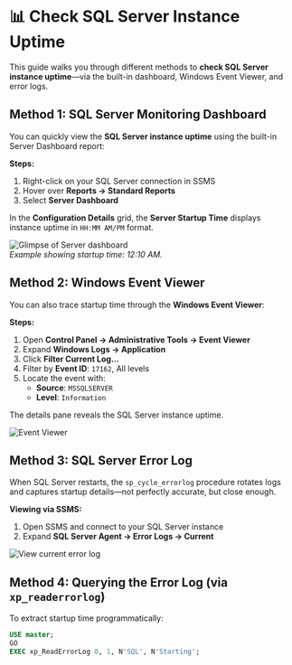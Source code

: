 # 📊 Check SQL Server Instance Uptime

This guide walks you through different methods to **check SQL Server instance uptime**—via the built-in dashboard, Windows Event Viewer, and error logs.

##  Method 1: SQL Server Monitoring Dashboard

You can quickly view the **SQL Server instance uptime** using the built-in Server Dashboard report:

**Steps:**
1. Right-click on your SQL Server connection in SSMS  
2. Hover over **Reports → Standard Reports**  
3. Select **Server Dashboard**

In the **Configuration Details** grid, the **Server Startup Time** displays instance uptime in `HH:MM AM/PM` format.

![Glimpse of Server dashboard](
https://www.sqlshack.com/wp-content/uploads/2020/05/sql-server-uptime-server-dashboard.jpg
)  
*Example showing startup time: 12:10 AM.*

##  Method 2: Windows Event Viewer

You can also trace startup time through the **Windows Event Viewer**:

**Steps:**
1. Open **Control Panel → Administrative Tools → Event Viewer**  
2. Expand **Windows Logs → Application**  
3. Click **Filter Current Log…**  
4. Filter by **Event ID**: `17162`, All levels  
5. Locate the event with:
   - **Source**: `MSSQLSERVER`
   - **Level**: `Information`  

The details pane reveals the SQL Server instance uptime.

![Event Viewer](
https://www.sqlshack.com/wp-content/uploads/2020/05/sql-server-uptime-event-viewer.jpg
)

##  Method 3: SQL Server Error Log

When SQL Server restarts, the `sp_cycle_errorlog` procedure rotates logs and captures startup details—not perfectly accurate, but close enough.

**Viewing via SSMS:**
1. Open SSMS and connect to your SQL Server instance  
2. Expand **SQL Server Agent → Error Logs → Current**

![View current error log](
https://www.sqlshack.com/wp-content/uploads/2020/05/sql-server-uptime-error-log.jpg
)

##  Method 4: Querying the Error Log (via `xp_readerrorlog`)

To extract startup time programmatically:

```sql
USE master;
GO
EXEC xp_ReadErrorLog 0, 1, N'SQL', N'Starting';
